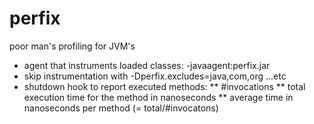 # perfix
poor man's profiling for JVM's

* agent that instruments loaded classes: -javaagent:perfix.jar
* skip instrumentation with -Dperfix.excludes=java,com,org ...etc
* shutdown hook to report executed methods:
** #invocations
** total execution time for the method in nanoseconds
** average time in nanoseconds per method (= total/#invocatons)
